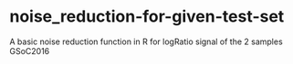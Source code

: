 # noise_reduction-for-given-test-set
A  basic noise reduction function in R for logRatio signal of the 2 samples GSoC2016
